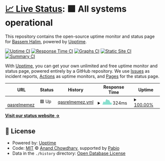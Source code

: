 # [📈 Live Status](https://BassemHalim.github.io/upptime): <!--live status--> **🟩 All systems operational**

This repository contains the open-source uptime monitor and status page for [Bassem Halim](https://bassemhalim.github.io), powered by [Upptime](https://github.com/upptime/upptime).

[![Uptime CI](https://github.com/BassemHalim/upptime/workflows/Uptime%20CI/badge.svg)](https://github.com/BassemHalim/upptime/actions?query=workflow%3A%22Uptime+CI%22)
[![Response Time CI](https://github.com/BassemHalim/upptime/workflows/Response%20Time%20CI/badge.svg)](https://github.com/BassemHalim/upptime/actions?query=workflow%3A%22Response+Time+CI%22)
[![Graphs CI](https://github.com/BassemHalim/upptime/workflows/Graphs%20CI/badge.svg)](https://github.com/BassemHalim/upptime/actions?query=workflow%3A%22Graphs+CI%22)
[![Static Site CI](https://github.com/BassemHalim/upptime/workflows/Static%20Site%20CI/badge.svg)](https://github.com/BassemHalim/upptime/actions?query=workflow%3A%22Static+Site+CI%22)
[![Summary CI](https://github.com/BassemHalim/upptime/workflows/Summary%20CI/badge.svg)](https://github.com/BassemHalim/upptime/actions?query=workflow%3A%22Summary+CI%22)

With [Upptime](https://upptime.js.org), you can get your own unlimited and free uptime monitor and status page, powered entirely by a GitHub repository. We use [Issues](https://github.com/BassemHalim/upptime/issues) as incident reports, [Actions](https://github.com/BassemHalim/upptime/actions) as uptime monitors, and [Pages](https://BassemHalim.github.io/upptime) for the status page.

<!--start: status pages-->
<!-- This summary is generated by Upptime (https://github.com/upptime/upptime) -->
<!-- Do not edit this manually, your changes will be overwritten -->
<!-- prettier-ignore -->
| URL | Status | History | Response Time | Uptime |
| --- | ------ | ------- | ------------- | ------ |
| <img alt="" src="https://icons.duckduckgo.com/ip3/qasrelmemez.com.ico" height="13"> [qasrelmemez](https://qasrelmemez.com) | 🟩 Up | [qasrelmemez.yml](https://github.com/BassemHalim/upptime/commits/HEAD/history/qasrelmemez.yml) | <details><summary><img alt="Response time graph" src="./graphs/qasrelmemez/response-time-week.png" height="20"> 324ms</summary><br><a href="https://BassemHalim.github.io/upptime/history/qasrelmemez"><img alt="Response time 287" src="https://img.shields.io/endpoint?url=https%3A%2F%2Fraw.githubusercontent.com%2FBassemHalim%2Fupptime%2FHEAD%2Fapi%2Fqasrelmemez%2Fresponse-time.json"></a><br><a href="https://BassemHalim.github.io/upptime/history/qasrelmemez"><img alt="24-hour response time 177" src="https://img.shields.io/endpoint?url=https%3A%2F%2Fraw.githubusercontent.com%2FBassemHalim%2Fupptime%2FHEAD%2Fapi%2Fqasrelmemez%2Fresponse-time-day.json"></a><br><a href="https://BassemHalim.github.io/upptime/history/qasrelmemez"><img alt="7-day response time 324" src="https://img.shields.io/endpoint?url=https%3A%2F%2Fraw.githubusercontent.com%2FBassemHalim%2Fupptime%2FHEAD%2Fapi%2Fqasrelmemez%2Fresponse-time-week.json"></a><br><a href="https://BassemHalim.github.io/upptime/history/qasrelmemez"><img alt="30-day response time 287" src="https://img.shields.io/endpoint?url=https%3A%2F%2Fraw.githubusercontent.com%2FBassemHalim%2Fupptime%2FHEAD%2Fapi%2Fqasrelmemez%2Fresponse-time-month.json"></a><br><a href="https://BassemHalim.github.io/upptime/history/qasrelmemez"><img alt="1-year response time 287" src="https://img.shields.io/endpoint?url=https%3A%2F%2Fraw.githubusercontent.com%2FBassemHalim%2Fupptime%2FHEAD%2Fapi%2Fqasrelmemez%2Fresponse-time-year.json"></a></details> | <details><summary><a href="https://BassemHalim.github.io/upptime/history/qasrelmemez">100.00%</a></summary><a href="https://BassemHalim.github.io/upptime/history/qasrelmemez"><img alt="All-time uptime 100.00%" src="https://img.shields.io/endpoint?url=https%3A%2F%2Fraw.githubusercontent.com%2FBassemHalim%2Fupptime%2FHEAD%2Fapi%2Fqasrelmemez%2Fuptime.json"></a><br><a href="https://BassemHalim.github.io/upptime/history/qasrelmemez"><img alt="24-hour uptime 100.00%" src="https://img.shields.io/endpoint?url=https%3A%2F%2Fraw.githubusercontent.com%2FBassemHalim%2Fupptime%2FHEAD%2Fapi%2Fqasrelmemez%2Fuptime-day.json"></a><br><a href="https://BassemHalim.github.io/upptime/history/qasrelmemez"><img alt="7-day uptime 100.00%" src="https://img.shields.io/endpoint?url=https%3A%2F%2Fraw.githubusercontent.com%2FBassemHalim%2Fupptime%2FHEAD%2Fapi%2Fqasrelmemez%2Fuptime-week.json"></a><br><a href="https://BassemHalim.github.io/upptime/history/qasrelmemez"><img alt="30-day uptime 100.00%" src="https://img.shields.io/endpoint?url=https%3A%2F%2Fraw.githubusercontent.com%2FBassemHalim%2Fupptime%2FHEAD%2Fapi%2Fqasrelmemez%2Fuptime-month.json"></a><br><a href="https://BassemHalim.github.io/upptime/history/qasrelmemez"><img alt="1-year uptime 100.00%" src="https://img.shields.io/endpoint?url=https%3A%2F%2Fraw.githubusercontent.com%2FBassemHalim%2Fupptime%2FHEAD%2Fapi%2Fqasrelmemez%2Fuptime-year.json"></a></details>

<!--end: status pages-->

[**Visit our status website →**](https://BassemHalim.github.io/upptime)

## 📄 License

- Powered by: [Upptime](https://github.com/upptime/upptime)
- Code: [MIT](./LICENSE) © [Anand Chowdhary](https://anandchowdhary.com), supported by [Pabio](https://pabio.com)
- Data in the `./history` directory: [Open Database License](https://opendatacommons.org/licenses/odbl/1-0/)
